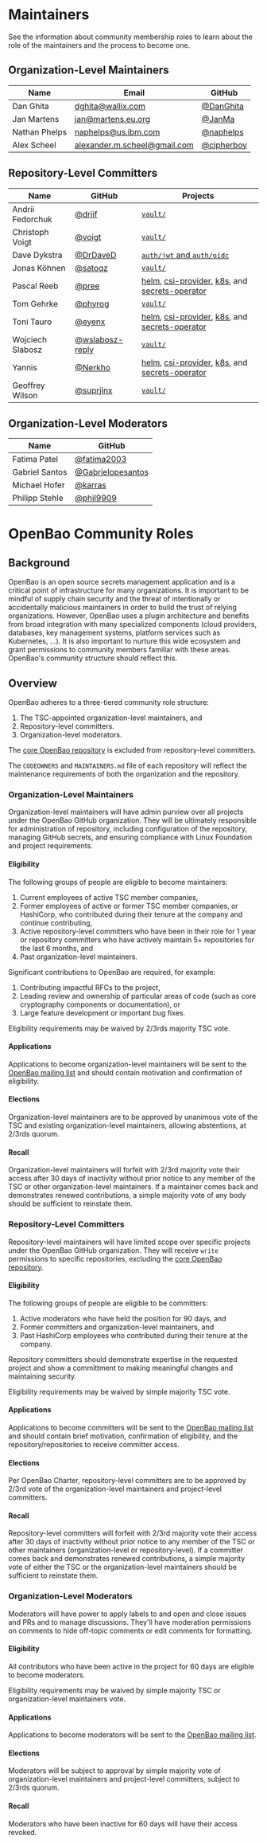 # Maintainers

See the information about community membership roles to learn about the role of the maintainers and the process to become one.

## Organization-Level Maintainers

| Name          | Email                        | GitHub                                     |
|---------------|------------------------------|--------------------------------------------|
| Dan Ghita     | dghita@wallix.com            | [@DanGhita](https://github.com/DanGhita)   |
| Jan Martens   | jan@martens.eu.org           | [@JanMa](https://github.com/JanMa)         |
| Nathan Phelps | naphelps@us.ibm.com          | [@naphelps](https://github.com/naphelps)   |
| Alex Scheel   | alexander.m.scheel@gmail.com | [@cipherboy](https://github.com/cipherboy) |

## Repository-Level Committers

| Name             | GitHub                                  | Projects                                                                                          |
| ---------------- | --------------------------------------- | ------------------------------------------------------------------------------------------------- |
| Andrii Fedorchuk | [@driif](https://github.com/driif) | [`vault/`](https://github.com/openbao/openbao/tree/main/vault) |
| Christoph Voigt  | [@voigt](https://github.com/voigt) | [`vault/`](https://github.com/openbao/openbao/tree/main/vault) |
| Dave Dykstra     | [@DrDaveD](https://github.com/DrDaveD) | [`auth/jwt` and `auth/oidc`](https://github.com/openbao/openbao/tree/main/builtin/credential/jwt) |
| Jonas Köhnen     | [@satoqz](https://github.com/satoqz) | [`vault/`](https://github.com/openbao/openbao/tree/main/vault) |
| Pascal Reeb      | [@pree](https://github.com/pree) | [helm](https://github.com/openbao/openbao-helm), [csi-provider](https://github.com/openbao/openbao-csi-provider), [k8s](https://github.com/openbao/openbao-k8s), and [secrets-operator](https://github.com/openbao/openbao-secrets-operator) |
| Tom Gehrke       | [@phyrog](https://github.com/phyrog) | [`vault/`](https://github.com/openbao/openbao/tree/main/vault) |
| Toni Tauro       | [@eyenx](https://github.com/eyenx) | [helm](https://github.com/openbao/openbao-helm), [csi-provider](https://github.com/openbao/openbao-csi-provider), [k8s](https://github.com/openbao/openbao-k8s), and [secrets-operator](https://github.com/openbao/openbao-secrets-operator) |
| Wojciech Slabosz | [@wslabosz-reply](https://github.com/wslabosz-reply) | [`vault/`](https://github.com/openbao/openbao/tree/main/vault) |
| Yannis           | [@Nerkho](https://github.com/Nerkho) | [helm](https://github.com/openbao/openbao-helm), [csi-provider](https://github.com/openbao/openbao-csi-provider), [k8s](https://github.com/openbao/openbao-k8s), and [secrets-operator](https://github.com/openbao/openbao-secrets-operator) |
| Geoffrey Wilson  | [@suprjinx](https://github.com/suprjinx) | [`vault/`](https://github.com/openbao/openbao/tree/main/vault) |

## Organization-Level Moderators

| Name            | GitHub                                                   |
| --------------- | -------------------------------------------------------- |
| Fatima Patel    | [@fatima2003](https://github.com/fatima2003)             |
| Gabriel Santos  | [@Gabrielopesantos](https://github.com/Gabrielopesantos) |
| Michael Hofer   | [@karras](https://github.com/karras)                     |
| Philipp Stehle  | [@phil9909](https://github.com/phil9909)                 |

# OpenBao Community Roles

## Background

OpenBao is an open source secrets management application and is a critical
point of infrastructure for many organizations. It is important to be mindful
of supply chain security and the threat of intentionally or accidentally
malicious maintainers in order to build the trust of relying organizations.
However, OpenBao uses a plugin architecture and benefits from broad
integration with many specialized components (cloud providers, databases, key
management systems, platform services such as Kubernetes, ...). It is also
important to nurture this wide ecosystem and grant permissions to community
members familiar with these areas. OpenBao's community structure should
reflect this.

## Overview

OpenBao adheres to a three-tiered community role structure:

 1. The TSC-appointed organization-level maintainers, and
 2. Repository-level committers.
 3. Organization-level moderators.

The [core OpenBao repository](https://github.com/openbao/openbao) is excluded
from repository-level committers.

The `CODEOWNERS` and `MAINTAINERS.md` file of each repository will reflect the
maintenance requirements of both the organization and the repository.

### Organization-Level Maintainers

Organization-level maintainers will have admin purview over all projects under
the OpenBao GitHub organization. They will be ultimately responsible for
administration of repository, including configuration of the repository,
managing GitHub secrets, and ensuring compliance with Linux Foundation and
project requirements.

#### Eligibility

The following groups of people are eligible to become maintainers:

1. Current employees of active TSC member companies,
2. Former employees of active or former TSC member companies, or HashiCorp,
   who contributed during their tenure at the company and continue contributing,
3. Active repository-level committers who have been in their role for 1 year or
   repository committers who have actively maintain 5+ repositories for the last
   6 months, and
4. Past organization-level maintainers.

Significant contributions to OpenBao are required, for example:

1. Contributing impactful RFCs to the project,
2. Leading review and ownership of particular areas of code (such as core
   cryptography components or documentation), or
3. Large feature development or important bug fixes.

Eligibility requirements may be waived by 2/3rds majority TSC vote.

#### Applications

Applications to become organization-level maintainers will be sent to the
[OpenBao mailing list](https://lists.openssf.org/g/openbao) and should contain
motivation and confirmation of eligibility.

#### Elections

Organization-level maintainers are to be approved by unanimous vote of the
TSC and existing organization-level maintainers, allowing abstentions, at
2/3rds quorum.

#### Recall

Organization-level maintainers will forfeit with 2/3rd majority vote their
access after 30 days of inactivity without prior notice to any member of the
TSC or other organization-level maintainers. If a maintainer comes back and
demonstrates renewed contributions, a simple majority vote of any body should
be sufficient to reinstate them.

### Repository-Level Committers

Repository-level maintainers will have limited scope over specific projects
under the OpenBao GitHub organization. They will receive `write` permissions
to specific repositories, excluding the [core OpenBao repository](https://github.com/openbao/openbao).

#### Eligibility

The following groups of people are eligible to be committers:

1. Active moderators who have held the position for 90 days, and
2. Former committers and organization-level maintainers, and
3. Past HashiCorp employees who contributed during their tenure at the company.

Repository committers should demonstrate expertise in the requested project
and show a committment to making meaningful changes and maintaining security.

Eligibility requirements may be waived by simple majority TSC vote.

#### Applications

Applications to become committers will be sent to the
[OpenBao mailing list](https://lists.openssf.org/g/openbao) and should contain
brief motivation, confirmation of eligibility, and the repository/repositories
to receive committer access.

#### Elections

Per OpenBao Charter, repository-level committers are to be approved by 2/3rd
vote of the organization-level maintainers and project-level committers.

#### Recall

Repository-level committers will forfeit with 2/3rd majority vote their access
after 30 days of inactivity without prior notice to any member of the TSC or
other maintainers (organization-level or repository-level). If a committer
comes back and demonstrates renewed contributions, a simple majority vote of
either the TSC or the organization-level maintainers should be sufficient to
reinstate them.

### Organization-Level Moderators

Moderators will have power to apply labels to and open and close issues and
PRs and to manage discussions. They'll have moderation permissions on comments
to hide off-topic comments or edit comments for formatting.

#### Eligibility

All contributors who have been active in the project for 60 days are eligible
to become moderators.

Eligibility requirements may be waived by simple majority TSC or
organization-level maintainers vote.

#### Applications

Applications to become moderators will be sent to the [OpenBao mailing list](https://lists.openssf.org/g/openbao).

#### Elections

Moderators will be subject to approval by simple majority vote of
organization-level maintainers and project-level committers, subject to
2/3rds quorum.

#### Recall

Moderators who have been inactive for 60 days will have their access revoked.
